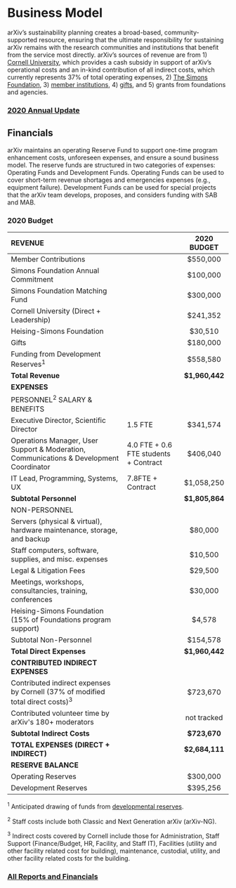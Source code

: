 # Business Model

arXiv’s sustainability planning creates a broad-based, community-supported resource, ensuring that the ultimate responsibility for sustaining arXiv remains with the research communities and institutions that benefit from the service most directly. arXiv’s sources of revenue are from 1) [Cornell University](https://www.cornell.edu/), which provides a cash subsidy in support of arXiv’s operational costs and an in-kind contribution of all indirect costs, which currently represents 37% of total operating expenses, 2) [The Simons Foundation](https://www.simonsfoundation.org/), 3) [member institutions](/about/membership.md), 4) [gifts](/about/give.md), and 5) grants from foundations and agencies.

### [2020 Annual Update](/about/reports/2020_update.md)

## Financials
arXiv maintains an operating Reserve Fund to support one-time program enhancement costs, unforeseen expenses, and ensure a sound business model. The reserve funds are structured in two categories of expenses: Operating Funds and Development Funds. Operating Funds can be used to cover short-term revenue shortages and emergencies expenses (e.g., equipment failure). Development Funds can be used for special projects that the arXiv team develops, proposes, and considers funding with SAB and MAB.

### 2020 Budget

| **REVENUE**        |    | **2020 BUDGET**        | 
| :------------- | :---------- |:-------------:| 
| Member Contributions      |  | $550,000 | 
| Simons Foundation Annual Commitment      |  | $100,000      |  
| Simons Foundation Matching Fund |  | $300,000      |    
| Cornell University (Direct + Leadership) |  | $241,352  |  
| Heising-Simons Foundation  |  | $30,510  | 
| Gifts |  | $180,000  |  
| Funding from Development Reserves<sup>1</sup> |  | $558,580   |  
|  **Total Revenue** |  | **$1,960,442**   |   
|  **EXPENSES**  |   |   |  |
|  PERSONNEL<sup>2</sup>  SALARY & BENEFITS  |   |  | 
| Executive Director, Scientific Director  |  1.5 FTE | $341,574   |   
| Operations Manager, User Support & Moderation, Communications & Development Coordinator  | 4.0 FTE + 0.6 FTE students + Contract  |   $406,040   |  
| IT Lead, Programming, Systems, UX   | 7.8FTE + Contract   | $1,058,250   |  
| **Subtotal Personnel**   |   | **$1,805,864**   |    
| NON-PERSONNEL  |   |    |    
|  Servers (physical & virtual), hardware maintenance, storage, and backup |   | $80,000   |    
| Staff computers, software, supplies, and misc. expenses |  | $10,500 |  
| Legal & Litigation Fees|  | $29,500 |  
| Meetings, workshops, consultancies, training, conferences |  | $30,000 |  
| Heising-Simons Foundation (15% of Foundations program support) |   | $4,578 |  
| Subtotal Non-Personnel |   | $154,578 |  
| **Total Direct Expenses** |  | **$1,960,442** |  
| **CONTRIBUTED INDIRECT EXPENSES** |  |  |  
|Contributed indirect expenses by Cornell (37% of modified total direct costs)<sup>3</sup> |   | $723,670 | 
|Contributed volunteer time by arXiv's 180+ moderators | | not tracked |
|**Subtotal Indirect Costs** |  | **$723,670** |  
|**TOTAL EXPENSES (DIRECT + INDIRECT)** |  | **$2,684,111** |   
| **RESERVE BALANCE** |  |  |  
|Operating Reserves |  | $300,000 |  
|Development Reserves |  | $395,256 |  

<sup>1</sup> Anticipated drawing of funds from [developmental reserves](/about/reports/arXiv_Reserve_Funds_Policy.pdf).

<sup>2</sup> Staff costs include both Classic and Next Generation arXiv (arXiv-NG).

<sup>3</sup> Indirect costs covered by Cornell include those for Administration, Staff Support (Finance/Budget, HR, Facility, and Staff IT), Facilities (utility and other facility related cost for building), maintenance, custodial, utility, and other facility related costs for the building.

### [All Reports and Financials](/about/index.md)


